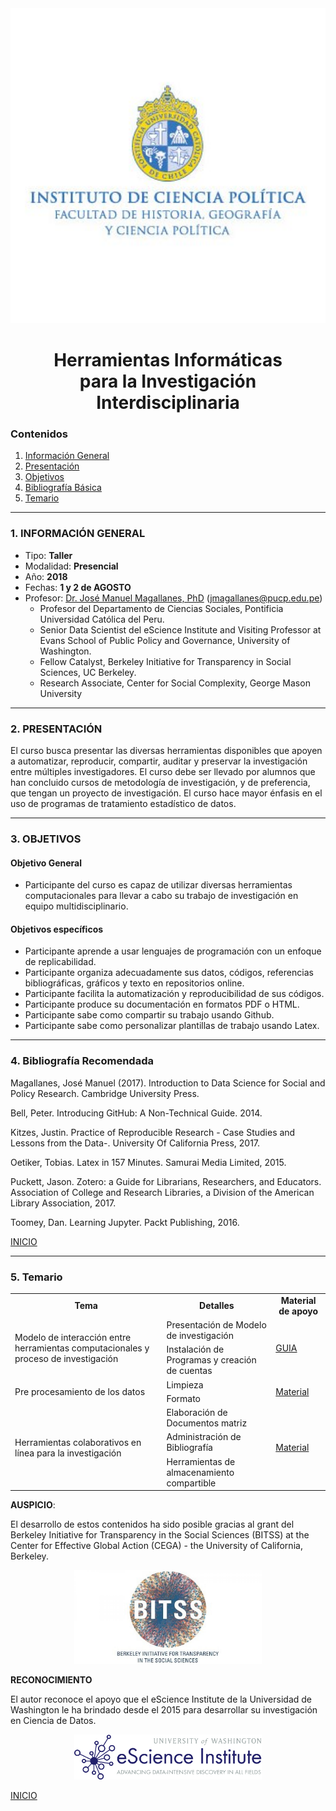 <center>
<img src="https://github.com/Reproducibilidad/TallerChile/raw/master/logoICP.jpeg" style="width: 600px;"/>
</center>


# <center> Herramientas Informáticas <br>para la Investigación Interdisciplinaria</center>

<a id='beginning'></a>
### Contenidos
1. [Información General](#part1) 
2. [Presentación](#part2) 
3. [Objetivos](#part3) 
4. [Bibliografía Básica](#part4)
5. [Temario](#part5)

____
<a id='part1'></a>
### 1. INFORMACIÓN GENERAL

* Tipo: **Taller**
* Modalidad: **Presencial**
* Año: **2018**
* Fechas: **1 y 2 de AGOSTO**
* Profesor:  <a href="http://www.pucp.edu.pe/profesor/jose-manuel-magallanes/" target="_blank">Dr. José Manuel Magallanes, PhD</a> ([jmagallanes@pucp.edu.pe](mailto:jmagallanes@pucp.edu.pe))<br>
	* 	Profesor del Departamento de Ciencias Sociales, Pontificia Universidad Católica del Peru.
	*  Senior Data Scientist del eScience Institute and Visiting Professor at Evans School of Public Policy and Governance, University of Washington.
	*  Fellow Catalyst, Berkeley Initiative for Transparency in Social Sciences, UC Berkeley.
	*  Research Associate, Center for Social Complexity, George Mason University

____
<a id='part2'></a>

### 2. PRESENTACIÓN

El curso busca presentar las diversas herramientas disponibles que apoyen a automatizar, reproducir, compartir, auditar y preservar la investigación entre múltiples investigadores. El curso debe ser llevado por alumnos que han concluido cursos de metodología de investigación, y de preferencia, que tengan un proyecto de investigación. El curso hace mayor énfasis en el uso de programas de tratamiento estadístico de datos.

____
<a id='part3'></a>

### 3. OBJETIVOS

#### Objetivo General
* Participante del curso es capaz de utilizar diversas herramientas computacionales para llevar a cabo su trabajo de investigación en equipo multidisciplinario.

#### Objetivos específicos
* Participante aprende a usar lenguajes de programación con un enfoque de replicabilidad.
* Participante organiza adecuadamente sus datos, códigos, referencias bibliográficas, gráficos y texto en repositorios online.
* Participante facilita la automatización y reproducibilidad de sus códigos.
* Participante produce su documentación en formatos PDF o HTML.
* Participante sabe como compartir su trabajo usando Github.
* Participante sabe como personalizar plantillas de trabajo usando Latex. 


____
<a id='part4'></a>


### 4. Bibliografía Recomendada

Magallanes, José Manuel (2017). Introduction to Data Science for Social and Policy Research. Cambridge University Press.

Bell, Peter. Introducing GitHub: A Non-Technical Guide. 2014.

Kitzes, Justin. Practice of Reproducible Research - Case Studies and Lessons from the Data-. University Of California Press, 2017.

Oetiker, Tobias. Latex in 157 Minutes. Samurai Media Limited, 2015.

Puckett, Jason. Zotero: a Guide for Librarians, Researchers, and Educators. Association of College and Research Libraries, a Division of the American Library Association, 2017.

Toomey, Dan. Learning Jupyter. Packt Publishing, 2016.


[INICIO](#beginning)
____
<a id='part5'></a>

### 5. Temario

<table>

<tr>
    <td><b><center>Tema</center></b></td>
    <td><b><center>Detalles</center></b></td>
    <td><b><center>Material de apoyo</center></b></td>
</tr>
<tr>
    <td rowspan="2">Modelo de interacción entre herramientas computacionales y proceso de investigación</td>
    <td>Presentación de Modelo de investigación
</td>




<td rowspan="2"> <a href="https://rawgit.com/Reproducibilidad/tallerPeru/master/Sesion1_Modelo.html" target="_blank">GUIA</a> 
</td>

</tr>

<td>Instalación de Programas y creación de cuentas</td>




<tr>
    <td rowspan="2">Pre procesamiento de los datos</td>
    <td>
    Limpieza
    </td>
    <td rowspan="2">
    <a href="https://rawgit.com/Reproducibilidad/tallerPeru/master/Sesion2_PreProcesamiento.html" target="_blank">Material</a> 
    </td>
</tr>
</tr>
<td>
    Formato
    </td>
<tr>



<tr>
    <td rowspan="3">Herramientas colaborativos en línea para la investigación</td>
    <td>Elaboración de Documentos matriz</td>
<td rowspan="3">
<a href="https://rawgit.com/Reproducibilidad/tallerPeru/master/Sesion3_integracion.html" target="_blank">Material</a>
</td>
</tr>

<tr>
<td>Administración de Bibliografía</td>
</tr>

<tr>
<td>Herramientas de almacenamiento compartible</td>
</tr>





</table>




**AUSPICIO**: 

El desarrollo de estos contenidos ha sido posible gracias al grant del Berkeley Initiative for Transparency in the Social Sciences (BITSS) at the Center for Effective Global Action (CEGA) - the University of California, Berkeley.


<center>
<img src="https://github.com/MAGALLANESJoseManuel/BITSS_ToolsWorkshop/raw/master/LogoBitss.jpg" style="width: 300px;"/>
</center>

**RECONOCIMIENTO**

El autor reconoce el apoyo que el eScience Institute de la Universidad de Washington le ha brindado desde el 2015 para desarrollar su investigación en Ciencia de Datos.

<center>
<img src="https://github.com/MAGALLANESJoseManuel/BITSS_ToolsWorkshop/raw/master/LogoES.png" style="width: 300px;"/>
</center>

<!---

EL Dr. Magallanes agradece al Departamento de Ciencias Sociales de la Pontificia Universidad Católica del Perú, por las facilidades brindadas para llevar a cabo este trabajo.

<center>
<img src="https://github.com/MAGALLANESJoseManuel/BITSS_ToolsWorkshop/raw/master/LogoPUCP.jpg" style="width: 200px;"/>
</center>

--->



[INICIO](#beginning)